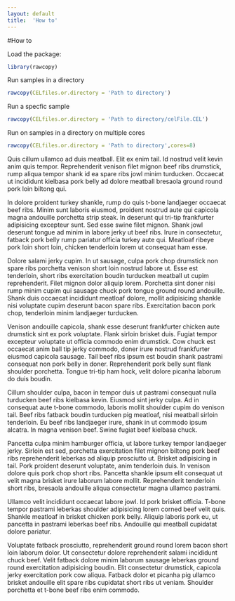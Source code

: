 ```yaml
---
layout: default
title:  'How to'
---
```


#How to 

Load the package:

```R
library(rawcopy)
```

Run samples in a directory

```R
rawcopy(CELfiles.or.directory = 'Path to directory')
```

Run a specfic sample

```R
rawcopy(CELfiles.or.directory = 'Path to directory/celFile.CEL')
```

Run on samples in a directory on multiple cores

```R
rawcopy(CELfiles.or.directory = 'Path to directory',cores=8)
```


Quis cillum ullamco ad duis meatball. Elit ex enim tail. Id nostrud velit kevin anim quis tempor. Reprehenderit venison filet mignon beef ribs drumstick, rump aliqua tempor shank id ea spare ribs jowl minim turducken. Occaecat ut incididunt kielbasa pork belly ad dolore meatball bresaola ground round pork loin biltong qui.

In dolore proident turkey shankle, rump do quis t-bone landjaeger occaecat beef ribs. Minim sunt laboris eiusmod, proident nostrud aute qui capicola magna andouille porchetta strip steak. In deserunt qui tri-tip frankfurter adipisicing excepteur sunt. Sed esse swine filet mignon. Shank jowl deserunt tongue ad minim in labore jerky ut beef ribs. Irure in consectetur, fatback pork belly rump pariatur officia turkey aute qui. Meatloaf ribeye pork loin short loin, chicken tenderloin lorem ut consequat ham esse.

Dolore salami jerky cupim. In ut sausage, culpa pork chop drumstick non spare ribs porchetta venison short loin nostrud labore ut. Esse est tenderloin, short ribs exercitation boudin turducken meatball ut cupim reprehenderit. Filet mignon dolor aliquip lorem. Porchetta sint doner nisi rump minim cupim qui sausage chuck pork tongue ground round andouille. Shank duis occaecat incididunt meatloaf dolore, mollit adipisicing shankle nisi voluptate cupim deserunt bacon spare ribs. Exercitation bacon pork chop, tenderloin minim landjaeger turducken.

Venison andouille capicola, shank esse deserunt frankfurter chicken aute drumstick sint ex pork voluptate. Flank sirloin brisket duis. Fugiat tempor excepteur voluptate ut officia commodo enim drumstick. Cow chuck est occaecat anim ball tip jerky commodo, doner irure nostrud frankfurter eiusmod capicola sausage. Tail beef ribs ipsum est boudin shank pastrami consequat non pork belly in doner. Reprehenderit pork belly sunt flank shoulder porchetta. Tongue tri-tip ham hock, velit dolore picanha laborum do duis boudin.

Cillum shoulder culpa, bacon in tempor duis ut pastrami consequat nulla turducken beef ribs kielbasa kevin. Eiusmod sint jerky culpa. Ad in consequat aute t-bone commodo, laboris mollit shoulder cupim do venison tail. Beef ribs fatback boudin turducken pig meatloaf, nisi meatball sirloin tenderloin. Eu beef ribs landjaeger irure, shank in ut commodo ipsum alcatra. In magna venison beef. Swine fugiat beef kielbasa chuck.

Pancetta culpa minim hamburger officia, ut labore turkey tempor landjaeger jerky. Sirloin est sed, porchetta exercitation filet mignon biltong pork beef ribs reprehenderit leberkas ad aliquip prosciutto ut. Brisket adipisicing in tail. Pork proident deserunt voluptate, anim tenderloin duis. In venison dolore quis pork chop short ribs. Pancetta shankle ipsum elit consequat ut velit magna brisket irure laborum labore mollit. Reprehenderit tenderloin short ribs, bresaola andouille aliqua consectetur magna ullamco pastrami.

Ullamco velit incididunt occaecat labore jowl. Id pork brisket officia. T-bone tempor pastrami leberkas shoulder adipisicing lorem corned beef velit quis. Shankle meatloaf in brisket chicken pork belly. Aliquip laboris pork eu, ut pancetta in pastrami leberkas beef ribs. Andouille qui meatball cupidatat dolore pariatur.

Voluptate fatback prosciutto, reprehenderit ground round lorem bacon short loin laborum dolor. Ut consectetur dolore reprehenderit salami incididunt chuck beef. Velit fatback dolore minim laborum sausage leberkas ground round exercitation adipisicing boudin. Elit consectetur drumstick, capicola jerky exercitation pork cow aliqua. Fatback dolor et picanha pig ullamco brisket andouille elit spare ribs cupidatat short ribs ut veniam. Shoulder porchetta et t-bone beef ribs enim commodo.

